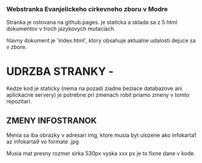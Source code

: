 ### Webstranka Evanjelickeho cirkevneho zboru v Modre


Stranka je ostovana na github.pages. je staticka a sklada sa z 5 html dokumentov v troch jazykovych mutaciach.

hlavny dokument je 'index.html', ktory obsahuje aktualne udalosti dejuce sa v zbore.

# UDRZBA STRANKY -

Kedze kod je staticky (nema na pozadi ziadne beziace databazove ani aplickacne servery) je potrebne pri zmenach robit priamo zmeny v tomto repozitari.

## ZMENY INFOSTRANOK

Menia sa iba obrazky v adresari img, ktore musia byt ulozene ako infokarta1 az infokarta9 vo formate .jpg

Musia mat presny rozmer sirka 530px vyska xxx px je to fixne dane v kode.
